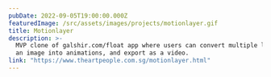 ```yaml
---
pubDate: 2022-09-05T19:00:00.000Z
featuredImage: /src/assets/images/projects/motionlayer.gif
title: Motionlayer
description: >-
  MVP clone of galshir.com/float app where users can convert multiple layers of
  an image into animations, and export as a video.
link: "https://www.theartpeople.com.sg/motionlayer.html"
---
```

